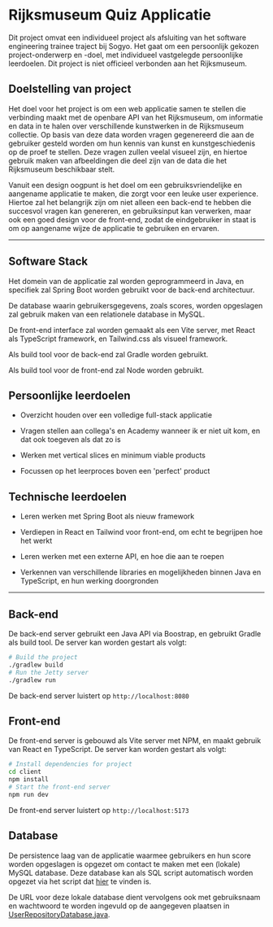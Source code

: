 # Rijksmuseum Quiz Applicatie

Dit project omvat een individueel project als afsluiting van het software engineering trainee traject bij Sogyo. Het gaat om een persoonlijk gekozen project-onderwerp en -doel, met individueel vastgelegde persoonlijke leerdoelen. Dit project is niet officieel verbonden aan het Rijksmuseum.



## Doelstelling van project

Het doel voor het project is om een web applicatie samen te stellen die verbinding maakt met de openbare API van het Rijksmuseum, om informatie en data in te halen over verschillende kunstwerken in de Rijksmuseum collectie. Op basis van deze data worden vragen gegenereerd die aan de gebruiker gesteld worden om hun kennis van kunst en kunstgeschiedenis op de proef te stellen. Deze vragen zullen veelal visueel zijn, en hiertoe gebruik maken van afbeeldingen die deel zijn van de data die het Rijksmuseum beschikbaar stelt.

Vanuit een design oogpunt is het doel om een gebruiksvriendelijke en aangename applicatie te maken, die zorgt voor een leuke user experience. Hiertoe zal het belangrijk zijn om niet alleen een back-end te hebben die succesvol vragen kan genereren, en gebruiksinput kan verwerken, maar ook een goed design voor de front-end, zodat de eindgebruiker in staat is om op aangename wijze de applicatie te gebruiken en ervaren.


***

## Software Stack

Het domein van de applicatie zal worden geprogrammeerd in Java, en specifiek zal Spring Boot worden gebruikt voor de back-end architectuur.

De database waarin gebruikersgegevens, zoals scores, worden opgeslagen zal gebruik maken van een relationele database in MySQL.

De front-end interface zal worden gemaakt als een Vite server, met React als TypeScript framework, en Tailwind.css als visueel framework.

Als build tool voor de back-end zal Gradle worden gebruikt.

Als build tool voor de front-end zal Node worden gebruikt.

## Persoonlijke leerdoelen

- Overzicht houden over een volledige full-stack applicatie

- Vragen stellen aan collega's en Academy wanneer ik er niet uit kom, en dat ook toegeven als dat zo is

- Werken met vertical slices en minimum viable products

- Focussen op het leerproces boven een 'perfect' product

## Technische leerdoelen

- Leren werken met Spring Boot als nieuw framework

- Verdiepen in React en Tailwind voor front-end, om echt te begrijpen hoe het werkt

- Leren werken met een externe API, en hoe die aan te roepen

- Verkennen van verschillende libraries en mogelijkheden binnen Java en TypeScript, en hun werking doorgronden

***

## Back-end

De back-end server gebruikt een Java API via Boostrap, en gebruikt Gradle als build tool. De server kan worden gestart als volgt:

```bash
# Build the project
./gradlew build
# Run the Jetty server
./gradlew run
```

De back-end server luistert op `http://localhost:8080`

## Front-end

De front-end server is gebouwd als Vite server met NPM, en maakt gebruik van React en TypeScript. De server kan worden gestart als volgt:

```bash
# Install dependencies for project
cd client
npm install
# Start the front-end server
npm run dev
```

De front-end server luistert op `http://localhost:5173`

## Database

De persistence laag van de applicatie waarmee gebruikers en hun score worden opgeslagen is opgezet om contact te maken met een (lokale) MySQL database. Deze database kan als SQL script automatisch worden opgezet via het script dat [hier](SQLDatabaseInitialisationScript.md) te vinden is.

De URL voor deze lokale database dient vervolgens ook met gebruiksnaam en wachtwoord te worden ingevuld op de aangegeven plaatsen in [UserRepositoryDatabase.java](persistence/src/main/java/ip/rijksmuseumquiz/persistence/UserRepositoryDatabase.java).

